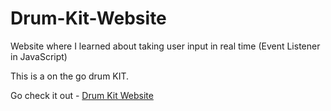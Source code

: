 # Drum-Kit-Website
Website where I learned about taking user input in real time (Event Listener in JavaScript)

This is a on the go drum KIT.

Go check it out - [Drum Kit Website](itsadityap.github.io/drum-kit-website/)
